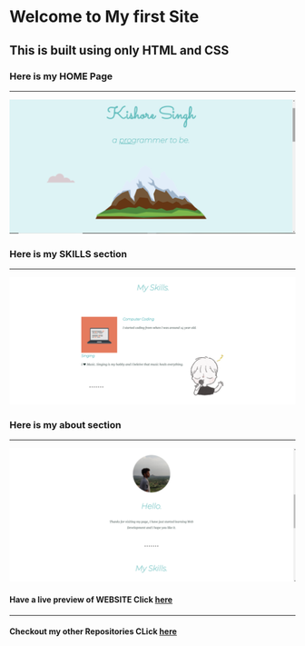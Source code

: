 # Welcome to My first Site

## This is built using only HTML and CSS


### Here is my HOME Page

---
<img src="./css/images/home.png">

### Here is my SKILLS section

---
<img src="./css/images/skills.png">

### Here is my about section

---
<img src="./css/images/about.png">


#### Have a live preview of WEBSITE Click [here](kishore-sample.netlify.app)
---
#### Checkout my other Repositories  CLick [here](https://github.com/Kishore901) 

